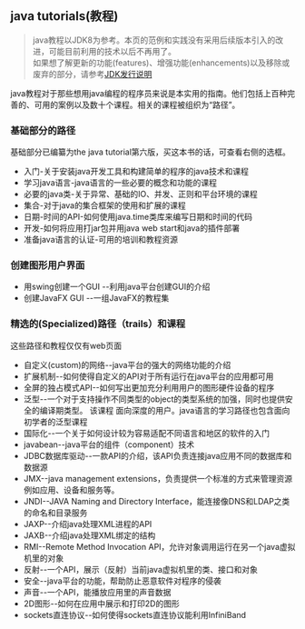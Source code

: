 ## java tutorials(教程)
> java教程以JDK8为参考。本页的范例和实践没有采用后续版本引入的改进，可能目前利用的技术以后不再用了。  
>如果想了解更新的功能(features)、增强功能(enhancements)以及移除或废弃的部分，请参考[JDK发行说明](https://www.oracle.com/java/technologies/javase/jdk-relnotes-index.html) 

java教程对于那些想用java编程的程序员来说是本实用的指南。他们包括上百种完善的、可用的案例以及数十个课程。相关的课程被组织为“路径”。

### 基础部分的路径
基础部分已编纂为the java tutorial第六版，买这本书的话，可查看右侧的选框。
- 入门-关于安装java开发工具和构建简单的程序的java技术和课程
- 学习java语言-java语言的一些必要的概念和功能的课程
- 必要的java类-关于异常、基础的IO、并发、正则和平台环境的课程
- 集合-对于java的集合框架的使用和扩展的课程
- 日期-时间的API-如何使用java.time类库来编写日期和时间的代码 
- 开发-如何将应用打jar包并用java web start和java的插件部署
- 准备java语言的认证-可用的培训和教程资源

### 创建图形用户界面
- 用swing创建一个GUI --利用java平台创建GUI的介绍
- 创建JavaFX GUI --一组JavaFX的教程集

### 精选的(Specialized)路径（trails）和课程
这些路径和教程仅仅有web页面
- 自定义(custom)的网络--java平台的强大的网络功能的介绍
- 扩展机制--如何使得自定义的API对于所有运行在java平台的应用都可用
- 全屏的独占模式API--如何写出更加充分利用用户的图形硬件设备的程序
- 泛型--一个对于支持操作不同类型的object的类型系统的加强，同时也提供安全的编译期类型。 该课程
面向深度的用户。java语言的学习路径也包含面向初学者的泛型课程
- 国际化--一个关于如何设计较为容易适配不同语言和地区的软件的入门
- javabean--java平台的组件（component）技术
- JDBC数据库驱动--一款API的介绍，该API负责连接java应用不同的数据库和数据源
- JMX--java management extensions，负责提供一个标准的方式来管理资源例如应用、设备和服务等。
- JNDI--JAVA Naming and Directory Interface，能连接像DNS和LDAP之类的命名和目录服务
- JAXP--介绍java处理XML进程的API
- JAXB--介绍java处理XML绑定的结构
- RMI--Remote Method Invocation API，允许对象调用运行在另一个java虚拟机里的对象
- 反射--一个API，展示（反射）当前java虚拟机里的类、接口和对象
- 安全--java平台的功能，帮助防止恶意软件对程序的侵袭
- 声音--一个API，能播放应用里的声音数据
- 2D图形--如何在应用中展示和打印2D的图形
- sockets直连协议--如何使得sockets直连协议能利用InfiniBand
